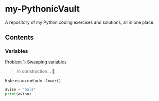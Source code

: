 # my-PythonicVault

A repository of my Python coding exercises and solutions, all in one place.

## Contents

### Variables

[Problem 1: Swapping variables](variables/swapping-variables.ipynb)

>In construction... 🚧



Este es un método `.lower()`


```Python
aviso = "hola"
print(aviso)
```